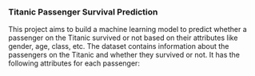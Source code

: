 ### Titanic Passenger Survival Prediction
This project aims to build a machine learning model to predict whether a passenger on the Titanic survived or not based on their attributes like gender, age, class, etc.
The dataset contains information about the passengers on the Titanic and whether they survived or not. It has the following attributes for each passenger:
